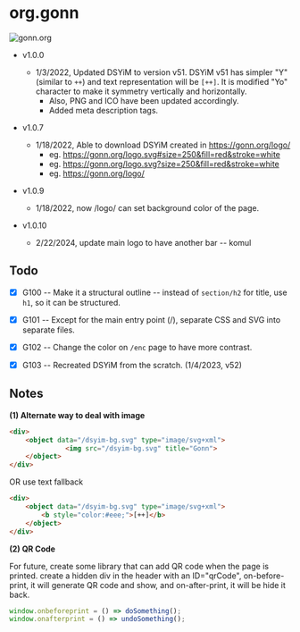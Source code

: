 # org.gonn

![gonn.org](https://gonn.org/dsyim.svg "DSYiM")

- v1.0.0
    - 1/3/2022, Updated DSYiM to version v51. DSYiM v51 has simpler "Y" (similar to `++`) 
        and text representation will be `[++]`. It is modified "Yo" 
        character to make it symmetry vertically and horizontally.
        - Also, PNG and ICO have been updated accordingly.
        - Added meta description tags.
- v1.0.7
    - 1/18/2022, Able to download DSYiM created in https://gonn.org/logo/
        - eg. https://gonn.org/logo.svg#size=250&fill=red&stroke=white
        - eg. https://gonn.org/logo.svg?size=250&fill=red&stroke=white
        - eg. https://gonn.org/logo/
- v1.0.9
    - 1/18/2022, now /logo/ can set background color of the page.

- v1.0.10
    - 2/22/2024, update main logo to have another bar -- komul

## Todo

- [X] G100 -- Make it a structural outline -- instead of `section/h2` for title, 
    use `h1`, so it can be structured.
- [X] G101 -- Except for the main entry point (/), separate CSS and SVG into separate
    files.
- [X] G102 -- Change the color on `/enc` page to have more contrast.
- [X] G103 -- Recreated DSYiM from the scratch. (1/4/2023, v52)


## Notes

__(1) Alternate way to deal with image__

```html
<div>
	<object data="/dsyim-bg.svg" type="image/svg+xml">
              <img src="/dsyim-bg.svg" title="Gonn">
	</object>
</div>
```

OR use text fallback

```html
<div>
	<object data="/dsyim-bg.svg" type="image/svg+xml">
        <b style="color:#eee;">[++]</b>
	</object>
</div>	
```	



__(2) QR Code__

For future, create some library that can add QR code when the page
is printed. create a hidden div in the header with an ID="qrCode", 
on-before-print, it will generate QR code and show, 
and on-after-print, it will be hide it back.

```javascript
window.onbeforeprint = () => doSomething();
window.onafterprint = () => undoSomething();
```




	
